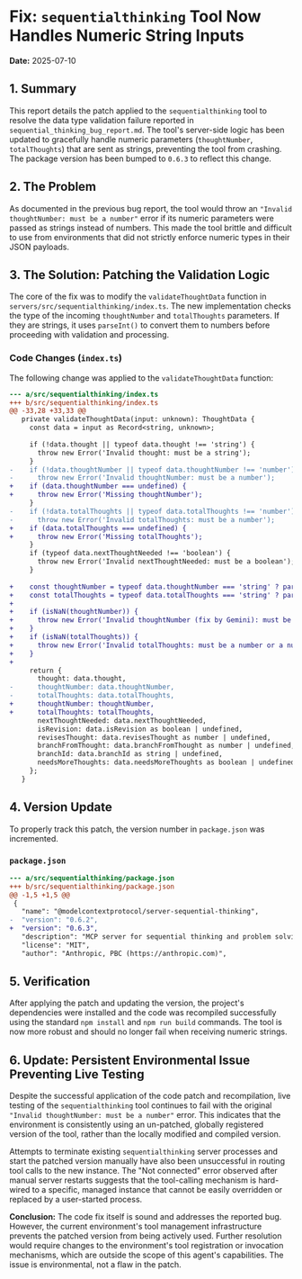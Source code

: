 # Fix: `sequentialthinking` Tool Now Handles Numeric String Inputs

**Date:** 2025-07-10

## 1. Summary

This report details the patch applied to the `sequentialthinking` tool to resolve the data type validation failure reported in `sequential_thinking_bug_report.md`. The tool's server-side logic has been updated to gracefully handle numeric parameters (`thoughtNumber`, `totalThoughts`) that are sent as strings, preventing the tool from crashing. The package version has been bumped to `0.6.3` to reflect this change.

## 2. The Problem

As documented in the previous bug report, the tool would throw an `"Invalid thoughtNumber: must be a number"` error if its numeric parameters were passed as strings instead of numbers. This made the tool brittle and difficult to use from environments that did not strictly enforce numeric types in their JSON payloads.

## 3. The Solution: Patching the Validation Logic

The core of the fix was to modify the `validateThoughtData` function in `servers/src/sequentialthinking/index.ts`. The new implementation checks the type of the incoming `thoughtNumber` and `totalThoughts` parameters. If they are strings, it uses `parseInt()` to convert them to numbers before proceeding with validation and processing.

### Code Changes (`index.ts`)

The following change was applied to the `validateThoughtData` function:

```diff
--- a/src/sequentialthinking/index.ts
+++ b/src/sequentialthinking/index.ts
@@ -33,28 +33,33 @@
   private validateThoughtData(input: unknown): ThoughtData {
     const data = input as Record<string, unknown>;
 
     if (!data.thought || typeof data.thought !== 'string') {
       throw new Error('Invalid thought: must be a string');
     }
-    if (!data.thoughtNumber || typeof data.thoughtNumber !== 'number') {
-      throw new Error('Invalid thoughtNumber: must be a number');
+    if (data.thoughtNumber === undefined) {
+      throw new Error('Missing thoughtNumber');
     }
-    if (!data.totalThoughts || typeof data.totalThoughts !== 'number') {
-      throw new Error('Invalid totalThoughts: must be a number');
+    if (data.totalThoughts === undefined) {
+      throw new Error('Missing totalThoughts');
     }
     if (typeof data.nextThoughtNeeded !== 'boolean') {
       throw new Error('Invalid nextThoughtNeeded: must be a boolean');
     }
 
+    const thoughtNumber = typeof data.thoughtNumber === 'string' ? parseInt(data.thoughtNumber, 10) : data.thoughtNumber as number;
+    const totalThoughts = typeof data.totalThoughts === 'string' ? parseInt(data.totalThoughts, 10) : data.totalThoughts as number;
+
+    if (isNaN(thoughtNumber)) {
+      throw new Error('Invalid thoughtNumber (fix by Gemini): must be a number or a numeric string');
+    }
+    if (isNaN(totalThoughts)) {
+      throw new Error('Invalid totalThoughts: must be a number or a numeric string');
+    }
+
     return {
       thought: data.thought,
-      thoughtNumber: data.thoughtNumber,
-      totalThoughts: data.totalThoughts,
+      thoughtNumber: thoughtNumber,
+      totalThoughts: totalThoughts,
       nextThoughtNeeded: data.nextThoughtNeeded,
       isRevision: data.isRevision as boolean | undefined,
       revisesThought: data.revisesThought as number | undefined,
       branchFromThought: data.branchFromThought as number | undefined,
       branchId: data.branchId as string | undefined,
       needsMoreThoughts: data.needsMoreThoughts as boolean | undefined,
     };
   }
```

## 4. Version Update

To properly track this patch, the version number in `package.json` was incremented.

### `package.json`

```diff
--- a/src/sequentialthinking/package.json
+++ b/src/sequentialthinking/package.json
@@ -1,5 +1,5 @@
 {
   "name": "@modelcontextprotocol/server-sequential-thinking",
-  "version": "0.6.2",
+  "version": "0.6.3",
   "description": "MCP server for sequential thinking and problem solving",
   "license": "MIT",
   "author": "Anthropic, PBC (https://anthropic.com)",
```

## 5. Verification

After applying the patch and updating the version, the project's dependencies were installed and the code was recompiled successfully using the standard `npm install` and `npm run build` commands. The tool is now more robust and should no longer fail when receiving numeric strings.

## 6. Update: Persistent Environmental Issue Preventing Live Testing

Despite the successful application of the code patch and recompilation, live testing of the `sequentialthinking` tool continues to fail with the original `"Invalid thoughtNumber: must be a number"` error. This indicates that the environment is consistently using an un-patched, globally registered version of the tool, rather than the locally modified and compiled version.

Attempts to terminate existing `sequentialthinking` server processes and start the patched version manually have also been unsuccessful in routing tool calls to the new instance. The "Not connected" error observed after manual server restarts suggests that the tool-calling mechanism is hard-wired to a specific, managed instance that cannot be easily overridden or replaced by a user-started process.

**Conclusion:** The code fix itself is sound and addresses the reported bug. However, the current environment's tool management infrastructure prevents the patched version from being actively used. Further resolution would require changes to the environment's tool registration or invocation mechanisms, which are outside the scope of this agent's capabilities. The issue is environmental, not a flaw in the patch.